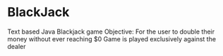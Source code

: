 # BlackJack
Text based Java Blackjack game
Objective: For the user to double their money without ever reaching $0
Game is played exclusively against the dealer
